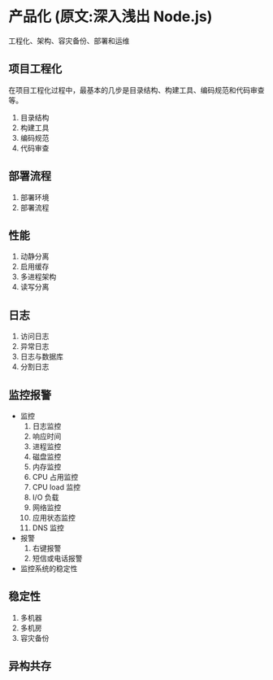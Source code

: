 # 产品化 (原文:深入浅出 Node.js)

工程化、架构、容灾备份、部署和运维

## 项目工程化

在项目工程化过程中，最基本的几步是目录结构、构建工具、编码规范和代码审查等。

1. 目录结构
2. 构建工具
3. 编码规范
4. 代码审查

## 部署流程

1. 部署环境
2. 部署流程

## 性能

1. 动静分离
2. 启用缓存
3. 多进程架构
4. 读写分离

## 日志

1. 访问日志
2. 异常日志
3. 日志与数据库
4. 分割日志

## 监控报警

- 监控
  1. 日志监控
  2. 响应时间
  3. 进程监控
  4. 磁盘监控
  5. 内存监控
  6. CPU 占用监控
  7. CPU load 监控
  8. I/O 负载
  9. 网络监控
  10. 应用状态监控
  11. DNS 监控
- 报警
  1. 右键报警
  2. 短信或电话报警
- 监控系统的稳定性

## 稳定性

1. 多机器
2. 多机房
3. 容灾备份

## 异构共存
